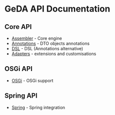 # GeDA API Documentation

## Core API

* [Assembler](CoreAPIAssembler.md) - Core engine
* [Annotations](CoreAPIAnnotations.md) - DTO objects annotations
* [DSL](CoreAPIDSL.md) - DSL (Annotations alternative)
* [Adapters](CoreAPIAdapters.md) - extensions and customisations

## OSGi API

* [OSGi](OSGiAPI.md) - OSGi support

## Spring API

* [Spring](SpringAPI.md) - Spring integration
